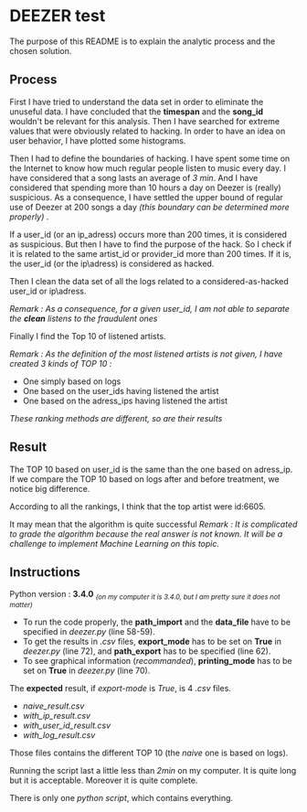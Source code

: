 # DEEZER test
The purpose of this README is to explain the analytic process and the chosen solution.

## Process
First I have tried to understand the data set in order to eliminate the unuseful data.
I have concluded that the **timespan** and the **song_id** wouldn't be relevant for this analysis.
Then I have searched for extreme values that were obviously related to hacking. 
In order to have an idea on user behavior, I have plotted some histograms.

Then I had to define the boundaries of hacking. 
I have spent some time on the Internet to know how much regular people listen to music every day.
I have considered that a song lasts an average of _3 min_.
And I have considered that spending more than 10 hours a day on Deezer is (really) suspicious.
As a consequence, I have settled the upper bound of regular use of Deezer at 200 songs a day _(this boundary can be determined more properly)_ .

If a user\_id (or an ip\_adress) occurs more than 200 times, it is considered as suspicious.
But then I have to find the purpose of the hack. So I check if it is related to the same artist\_id or provider\_id more than 200 times. If it is, the user\_id (or the ip\adress) is considered as hacked.

Then I clean the data set of all the logs related to a considered-as-hacked user\_id or ip\adress.

_Remark : As a consequence, for a given user\_id, I am not able to separate the **clean** listens to the fraudulent ones_

Finally I find the Top 10 of listened artists. 

_Remark : As the definition of the most listened artists is not given, I have created 3 kinds of TOP 10 :_
* One simply based on logs
* One based on the user_ids having listened the artist
* One based on the adress_ips having listened the artist

_These ranking methods are different, so are their results_

## Result
The TOP 10 based on user_id is the same than the one based on adress_ip.
If we compare the TOP 10 based on logs after and before treatment, we notice big difference.

According to all the rankings, I think that the top artist were id:6605.

It may mean that the algorithm is quite successful
_Remark : It is complicated to grade the algorithm because the real answer is not known. It will be a challenge to implement Machine Learning on this topic._


## Instructions
Python version : **3.4.0** <sub> _(on my computer it is 3.4.0, but I am pretty sure it does not matter)_ </sub>

 - To run the code properly, the **path\_import** and the **data\_file** have to be specified in *deezer.py* (line 58-59).
 - To get the results in _.csv_ files, **export\_mode** has to be set on **True** in *deezer.py* (line 72), and **path\_export** has to be specified (line 62).
 - To see graphical information (_recommanded_), **printing\_mode** has to be set on **True** in *deezer.py* (line 70).
 
The **expected** result, if _export-mode_ is _True_, is 4 _.csv_ files.
 * _naive\_result.csv_
 * _with\_ip\_result.csv_
 * _with\_user\_id\_result.csv_
 * _with\_log\_result.csv_
 
Those files contains the different TOP 10 (the _naive_ one is based on logs).
 
Running the script last a little less than _2min_ on my computer. It is quite long but it is acceptable. Moreover it is quite complete.
 
 There is only one _python script_, which contains everything.
